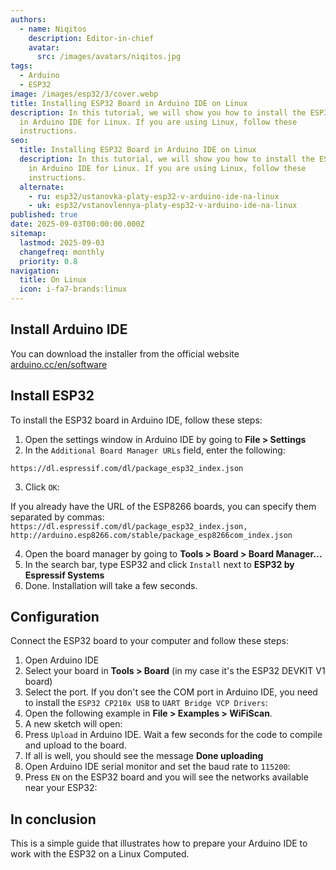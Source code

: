 ```yaml
---
authors:
  - name: Niqitos
    description: Editor-in-chief
    avatar:
      src: /images/avatars/niqitos.jpg
tags:
  - Arduino
  - ESP32
image: /images/esp32/3/cover.webp
title: Installing ESP32 Board in Arduino IDE on Linux
description: In this tutorial, we will show you how to install the ESP32 board
  in Arduino IDE for Linux. If you are using Linux, follow these
  instructions.
seo:
  title: Installing ESP32 Board in Arduino IDE on Linux
  description: In this tutorial, we will show you how to install the ESP32 board
    in Arduino IDE for Linux. If you are using Linux, follow these
    instructions.
  alternate:
    - ru: esp32/ustanovka-platy-esp32-v-arduino-ide-na-linux
    - uk: esp32/vstanovlennya-platy-esp32-v-arduino-ide-na-linux
published: true
date: 2025-09-03T00:00:00.000Z
sitemap:
  lastmod: 2025-09-03
  changefreq: monthly
  priority: 0.8
navigation:
  title: On Linux
  icon: i-fa7-brands:linux
---
```


## Install Arduino IDE

You can download the installer from the official website [arduino.cc/en/software](https://www.arduino.cc/en/software)

## Install ESP32

To install the ESP32 board in Arduino IDE, follow these steps:

1. Open the settings window in Arduino IDE by going to **File > Settings**
2. In the `Additional Board Manager URLs` field, enter the following:

```text
https://dl.espressif.com/dl/package_esp32_index.json
```

3. Click `OK`:

If you already have the URL of the ESP8266 boards, you can specify them separated by commas: `https://dl.espressif.com/dl/package_esp32_index.json, http://arduino.esp8266.com/stable/package_esp8266com_index.json`

4. Open the board manager by going to **Tools > Board > Board Manager…**
5. In the search bar, type ESP32 and click `Install` next to **ESP32 by Espressif Systems**
6. Done. Installation will take a few seconds.

## Configuration

Connect the ESP32 board to your computer and follow these steps:

1. Open Arduino IDE
2. Select your board in **Tools > Board** (in my case it's the ESP32 DEVKIT V1 board)
3. Select the port. If you don't see the COM port in Arduino IDE, you need to install the `ESP32 CP210x USB` to `UART Bridge VCP Drivers`:
4. Open the following example in **File > Examples > WiFiScan**.
5. A new sketch will open:
6. Press `Upload` in Arduino IDE. Wait a few seconds for the code to compile and upload to the board.
7. If all is well, you should see the message **Done uploading**
8. Open Arduino IDE serial monitor and set the baud rate to `115200`:
9. Press `EN` on the ESP32 board and you will see the networks available near your ESP32:

## In conclusion

This is a simple guide that illustrates how to prepare your Arduino IDE to work with the ESP32 on a Linux Computed.
